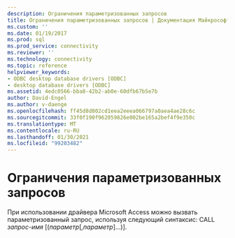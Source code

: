 ```yaml
---
description: Ограничения параметризованных запросов
title: Ограничения параметризованных запросов | Документация Майкрософт
ms.custom: ''
ms.date: 01/19/2017
ms.prod: sql
ms.prod_service: connectivity
ms.reviewer: ''
ms.technology: connectivity
ms.topic: reference
helpviewer_keywords:
- ODBC desktop database drivers [ODBC]
- desktop database drivers [ODBC]
ms.assetid: 4edc0566-bba8-42b2-ab0e-60dfb67b5e7b
author: David-Engel
ms.author: v-daenge
ms.openlocfilehash: ff45d8d802cd1eea2eeea066797a0aea4ae28c6c
ms.sourcegitcommit: 33f0f190f962059826e002be165a2bef4f9e350c
ms.translationtype: MT
ms.contentlocale: ru-RU
ms.lasthandoff: 01/30/2021
ms.locfileid: "99203482"
---
```

# <a name="parameterized-query-limitations"></a>Ограничения параметризованных запросов
При использовании драйвера Microsoft Access можно вызвать параметризованный запрос, используя следующий синтаксис: CALL *запрос-имя* [(*параметр*[,*параметр*]...)].
